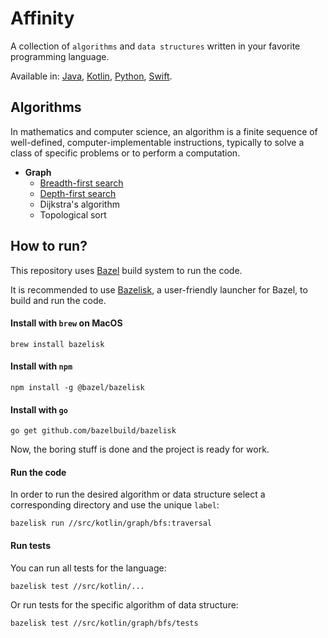 # Affinity
A collection of `algorithms` and `data structures` written in your favorite programming language.

Available in: 
[Java](src/java),
[Kotlin](src/kotlin),
[Python](src/python),
[Swift](src/swift).

## Algorithms
In mathematics and computer science, an algorithm is a finite sequence of well-defined, computer-implementable instructions, typically to solve a class of specific problems or to perform a computation.

- **Graph**
    - [Breadth-first search](src/kotlin/graph/bfs)
    - [Depth-first search](src/kotlin/graph/dfs)
    - Dijkstra's algorithm
    - Topological sort

## How to run?
This repository uses [Bazel](https://bazel.build/) build system to run the code.

It is recommended to use [Bazelisk](https://github.com/bazelbuild/bazelisk), a user-friendly launcher for Bazel, to build and run the code.

#### Install with `brew` on MacOS
```shell
brew install bazelisk
```
#### Install with `npm`
```shell
npm install -g @bazel/bazelisk
```
#### Install with `go`
```shell
go get github.com/bazelbuild/bazelisk
```

Now, the boring stuff is done and the project is ready for work.


#### Run the code
In order to run the desired algorithm or data structure select a corresponding directory and use the unique `label`:
```shell
bazelisk run //src/kotlin/graph/bfs:traversal
```

#### Run tests
You can run all tests for the language:
```shell
bazelisk test //src/kotlin/...
```
Or run tests for the specific algorithm of data structure:
```shell
bazelisk test //src/kotlin/graph/bfs/tests
```